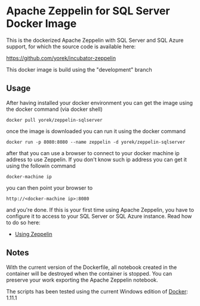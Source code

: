 # Apache Zeppelin for SQL Server Docker Image
This is the dockerized Apache Zeppelin with SQL Server and SQL Azure support, for which the source code is available here:

https://github.com/yorek/incubator-zeppelin

This docker image is build using the "development" branch

## Usage

After having installed your docker environment you can get the image using the docker command (via docker shell)

    docker pull yorek/zeppelin-sqlserver

once the image is downloaded you can run it using the docker command

    docker run -p 8080:8080 --name zeppelin -d yorek/zeppelin-sqlserver

after that you can use a browser to connect to your docker machine ip address to use Zeppelin. If you don't know such ip address you can get it using the followin command

    docker-machine ip

you can then point your browser to

    http://<docker-machine ip>:8080

and you're done. If this is your first time using Apache Zeppelin, you have to configure it to access to your SQL Server or SQL Azure instance. Read how to do so here:

 - [Using Zeppelin](https://github.com/yorek/incubator-zeppelin#using-zeppelin)

## Notes

With the current version of the Dockerfile, all notebook created in the container will be destroyed when the container is stopped. You can preserve your work exporting the Apache Zeppelin notebook.

The scripts has been tested using the current Windows edition of [Docker](https://docs.docker.com/windows/): 1.11.1
